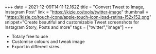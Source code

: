 +++
date = 2021-12-09T14:11:12.162Z
title = "Convert Tweet to Image, Instagram Post"
link = "https://kizie.co/tools/twitter-image"
thumbnail = "https://kizie.co/touch-icons/apple-touch-icon-ipad-retina-152x152.png"
snippet="Create beautiful and customizable Tweet screenshots for Instagram Story, Posts and more"
tags = ["twitter","image"]
+++
- Totally free to use
- Customise colours and tweak image
- Export in different sizes
